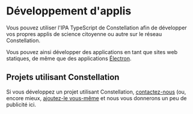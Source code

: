 # Développement d'applis
Vous pouvez utiliser l'IPA TypeScript de Constellation afin de développer vos propres applis de science citoyenne ou autre sur le réseau Constellation.

Vous pouvez ainsi développer des applications en tant que sites web statiques, de même que des applications [Électron](https://www.electronjs.org/fr/).

## Projets utilisant Constellation
Si vous développez un projet utilisant Constellation, [contactez-nous](julien.malard@mail.mcgill.ca) (ou, encore mieux, [ajoutez-le vous-même](https://github.com/reseau-constellation/ipa/edit/main/docu/src/avancé/applications/introduction.md) et nous vous donnerons un peu de publicité ici.
